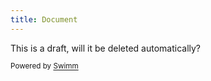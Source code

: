 ```yaml
---
title: Document
---
```

This is a draft, will it be deleted automatically?

<SwmMeta version="3.0.0" repo-id="Z2l0aHViJTNBJTNBbGV2dGElM0ElM0F0ZWdhci1hbmdnYW5h" repo-name="levta"><sup>Powered by [Swimm](https://app.swimm.io/)</sup></SwmMeta>
